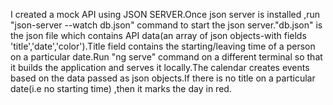 I created a mock API using JSON SERVER.Once json server is installed ,run "json-server --watch db.json" command to start the json server."db.json" is the json file which contains API data(an array of json objects-with fields 'title','date','color').Title field contains the starting/leaving time of a person on a particular date.Run "ng serve" command on a different terminal so that it builds the application and serves it locally.The calendar creates events based on the data passed as json objects.If there is no title on a particular date(i.e no starting time) ,then it marks the day in red.
